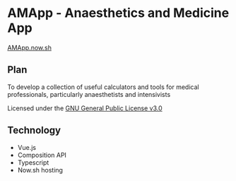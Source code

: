 # AMApp - Anaesthetics and Medicine App

[AMApp.now.sh](https://amapp.now.sh/)

## Plan

To develop a collection of useful calculators and tools for medical professionals, particularly anaesthetists and intensivists

Licensed under the [GNU General Public License v3.0](https://github.com/amcardle/AMApp/blob/master/LICENSE)

## Technology

* Vue.js
* Composition API
* Typescript
* Now.sh hosting